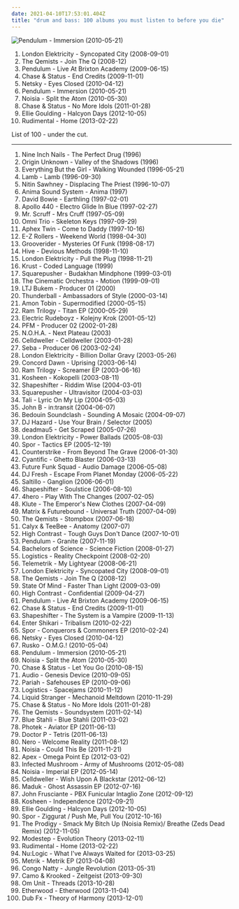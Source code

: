```yaml
---
date: 2021-04-10T17:53:01.404Z
title: "drum and bass: 100 albums you must listen to before you die"
---
```

![Pendulum - Immersion (2010-05-21)](http://coverartarchive.org/release/c87c4638-53b0-4bd4-9600-120a819b652f/23249753032-500.jpg "Pendulum - Immersion (2010-05-21)")
<ol class="albums">
<li data-cover="http://coverartarchive.org/release/5bf72d24-7ae4-45a0-82df-213485d6a68c/5504084776-500.jpg" data-tags="drum and bass, liquid funk" role="button">London Elektricity - Syncopated City (2008-09-01)</li>
<li data-cover="http://coverartarchive.org/release/f20719f3-0c5f-426d-b3d8-d02e4fd4917f/3498321233-500.jpg" data-tags="drum and bass" role="button">The Qemists - Join The Q (2008-12)</li>
<li data-cover="http://coverartarchive.org/release/17d7b6ef-2d7b-4a3f-a326-5a1b07c9253c/3550688307-500.jpg" data-tags="drum and bass" role="button">Pendulum - Live At Brixton Academy (2009-06-15)</li>
<li data-cover="https://via.placeholder.com/450" data-tags="drum and bass" role="button">Chase & Status - End Credits (2009-11-01)</li>
<li data-cover="http://coverartarchive.org/release/2fbc123d-a926-4700-b5a6-b71f09fe175e/12658720449-500.jpg" data-tags="drum and bass" role="button">Netsky - Eyes Closed (2010-04-12)</li>
<li data-cover="http://coverartarchive.org/release/c87c4638-53b0-4bd4-9600-120a819b652f/23249753032-500.jpg" data-tags="drum and bass" role="button">Pendulum - Immersion (2010-05-21)</li>
<li data-cover="http://coverartarchive.org/release/e82d5c86-9c18-4842-9cc9-8e348ad3df6c/1214392676-500.jpg" data-tags="drum and bass, dubstep" role="button">Noisia - Split the Atom (2010-05-30)</li>
<li data-cover="https://img.discogs.com/sVNmw-zFlPY39DEorIjqZUTJpDY=/fit-in/500x297/filters:strip_icc():format(jpeg):mode_rgb():quality(90)/discogs-images/R-2713155-1297691471.jpeg.jpg" data-tags="drum and bass" role="button">Chase & Status - No More Idols (2011-01-28)</li>
<li data-cover="http://coverartarchive.org/release/98215ea8-f57d-49f6-8a77-cad6957b1181/7519909230-500.jpg" data-tags="electronic, synthpop, pop" role="button">Ellie Goulding - Halcyon Days (2012-10-05)</li>
<li data-cover="http://coverartarchive.org/release/ec6d908f-cf79-4225-a20f-7796ad248661/8830440426-500.jpg" data-tags="drum and bass" role="button">Rudimental - Home (2013-02-22)</li>
</ol>
List of 100 - under the cut.
<!-- more -->

_________________

<ol class="albums">
<li data-cover="http://coverartarchive.org/release/3f2839ae-170e-4351-9847-446ca5ce73d6/13453155769-500.jpg" data-tags="industrial" role="button">
Nine Inch Nails - The Perfect Drug (1996)
</li>
<li data-cover="https://img.discogs.com/2QdsXx1tiBpDeOzGRvotWF7GHAI=/fit-in/450x448/filters:strip_icc():format(jpeg):mode_rgb():quality(90)/discogs-images/R-1219892-1232363362.jpeg.jpg" data-tags="drum and bass, dj rap, barturismooth, f1 approved" role="button">
Origin Unknown - Valley of the Shadows (1996)
</li>
<li data-cover="http://coverartarchive.org/release/2bb1f14a-893d-3392-839e-79838118213c/6557357686-500.jpg" data-tags="trip-hop, electronic, 90s" role="button">
Everything But the Girl - Walking Wounded (1996-05-21)
</li>
<li data-cover="http://coverartarchive.org/release/4172b52f-6e74-4182-a101-7eac30f3bf55/2542250052-500.jpg" data-tags="trip-hop" role="button">
Lamb - Lamb (1996-09-30)
</li>
<li data-cover="http://coverartarchive.org/release/91286515-dfce-4fda-bc78-257b8cffb257/24437917725-500.jpg" data-tags="chillout, nu jazz, electronica, trip hop" role="button">
Nitin Sawhney - Displacing The Priest (1996-10-07)
</li>
<li data-cover="http://coverartarchive.org/release/62cb3656-fafc-47ea-a86c-5bceb579cdd0/2505288273-500.jpg" data-tags="trip-hop, dub, drum and bass" role="button">
Anima Sound System - Anima (1997)
</li>
<li data-cover="http://coverartarchive.org/release/d0bf2459-477c-309d-b597-9130106f4a02/28915832286-500.jpg" data-tags="90s" role="button">
David Bowie - Earthling (1997-02-01)
</li>
<li data-cover="http://coverartarchive.org/release/6da3c2e5-cfe5-458f-a202-8d4dc6473981/13803321396-500.jpg" data-tags="electronic" role="button">
Apollo 440 - Electro Glide In Blue (1997-02-27)
</li>
<li data-cover="https://img.discogs.com/42yY8-728mQ_HeoZtb58netsqT8=/fit-in/600x600/filters:strip_icc():format(jpeg):mode_rgb():quality(90)/discogs-images/R-127733-1369690762-6030.jpeg.jpg" data-tags="chillout, electronic, electronica, trip-hop, downtempo" role="button">
Mr. Scruff - Mrs Cruff (1997-05-09)
</li>
<li data-cover="http://coverartarchive.org/release/53ff6c25-513e-40fc-9581-a5b965c9b948/10788598950-500.jpg" data-tags="ambient, drum and bass, atmospheric drum and bass, silver, omni trio, dr4mnk00l, drum 'n' bass, skeleton keys, barturismooth" role="button">
Omni Trio - Skeleton Keys (1997-09-29)
</li>
<li data-cover="http://coverartarchive.org/release/32ad4a8c-cd44-3637-ac39-3479d7be8fb2/19702223299-500.jpg" data-tags="electronic, idm" role="button">
Aphex Twin - Come to Daddy (1997-10-16)
</li>
<li data-cover="https://img.discogs.com/r0MAYDoaan_hffzZ76tmNjZ_ZKU=/fit-in/600x618/filters:strip_icc():format(jpeg):mode_rgb():quality(90)/discogs-images/R-6171991-1413022424-8603.jpeg.jpg" data-tags="drum and bass, ez rollers, jazzstep" role="button">
E-Z Rollers - Weekend World (1998-04-30)
</li>
<li data-cover="http://coverartarchive.org/release/db7667f1-d9bf-4387-835a-a5ea8427dc38/5129392290-500.jpg" data-tags="drum and bass" role="button">
Grooverider - Mysteries Of Funk (1998-08-17)
</li>
<li data-cover="http://coverartarchive.org/release/9e737174-1293-4b5a-9c92-80dd4934865c/8354418251-500.jpg" data-tags="drum and bass" role="button">
Hive - Devious Methods (1998-11-10)
</li>
<li data-cover="https://img.discogs.com/qb6vOC-9zKB7qdTLUMTHSiczoUE=/fit-in/600x595/filters:strip_icc():format(jpeg):mode_rgb():quality(90)/discogs-images/R-13995-1570127612-1951.jpeg.jpg" data-tags="drum and bass" role="button">
London Elektricity - Pull the Plug (1998-11-21)
</li>
<li data-cover="https://img.discogs.com/5Cb3INApPcqkJUbsfB0S_wAt-z0=/fit-in/600x592/filters:strip_icc():format(jpeg):mode_rgb():quality(90)/discogs-images/R-3892-1399982354-5123.jpeg.jpg" data-tags="drum and bass" role="button">
Krust - Coded Language (1999)
</li>
<li data-cover="http://coverartarchive.org/release/39522c95-a1d4-377c-ac14-31989d81a993/3795939422-500.jpg" data-tags="electronic, 90s" role="button">
Squarepusher - Budakhan Mindphone (1999-03-01)
</li>
<li data-cover="http://coverartarchive.org/release/a93421ab-50ba-3511-b0c4-1c2f1888cbd6/23414863063-500.jpg" data-tags="jazz, ninja tune, downtempo" role="button">
The Cinematic Orchestra - Motion (1999-09-01)
</li>
<li data-cover="http://coverartarchive.org/release/6f29b8de-e444-40f5-b5ac-fce6e0c64c54/3798901070-500.jpg" data-tags="drum and bass" role="button">
LTJ Bukem - Producer 01 (2000)
</li>
<li data-cover="http://coverartarchive.org/release/3f0b2ba7-6281-49d9-92f3-99f890d84b70/23163103784-500.jpg" data-tags="electronic, trip hop, downtempo groove, serve chilled, downtempo influences, my-love, acoustic groove, chillout downtempo, genre: downtempo, smoothly sexy sounding, sweet downtempo, chillounge1, chill chill, chillair, awesome downtempo, genre:downtempo, sexy sounding" role="button">
Thunderball - Ambassadors of Style (2000-03-14)
</li>
<li data-cover="http://coverartarchive.org/release/a7fef0ff-821a-4e9b-badc-adf2f3c08da1/6094822103-500.jpg" data-tags="electronic" role="button">
Amon Tobin - Supermodified (2000-05-15)
</li>
<li data-cover="http://coverartarchive.org/release/46944fe9-7b41-4f8a-a056-26d89c0235d3/9216671118-500.jpg" data-tags="drum and bass" role="button">
Ram Trilogy - Titan EP (2000-05-29)
</li>
<li data-cover="https://img.discogs.com/I4kCuqg5wj4j4KatoUL-zbDdeZA=/fit-in/600x593/filters:strip_icc():format(jpeg):mode_rgb():quality(90)/discogs-images/R-907702-1471724506-6929.jpeg.jpg" data-tags="drum and bass" role="button">
Electric Rudeboyz - Kolejny Krok (2001-05-12)
</li>
<li data-cover="http://coverartarchive.org/release/545e7c16-c711-4f0f-aa25-2c836850a040/25603629614-500.jpg" data-tags="electronica, idm, drum and bass, atmospheric drum and bass" role="button">
PFM - Producer 02 (2002-01-28)
</li>
<li data-cover="http://coverartarchive.org/release/49cd5b24-36d8-4de0-aace-dfa25b386bfa/8545384175-500.jpg" data-tags="drum and bass, breakbeat" role="button">
N.O.H.A. - Next Plateau (2003)
</li>
<li data-cover="http://coverartarchive.org/release/ef4485c0-a652-4fd5-903f-b5ba6e299361/6596488540-500.jpg" data-tags="industrial, industrial metal" role="button">
Celldweller - Celldweller (2003-01-28)
</li>
<li data-cover="http://coverartarchive.org/release/9ac17266-d341-4ea8-a17b-e3846dafa4a6/22951670337-500.jpg" data-tags="atmospheric, drum and bass, atmospheric drum and bass" role="button">
Seba - Producer 06 (2003-02-24)
</li>
<li data-cover="http://coverartarchive.org/release/4ffe92b3-68cf-4264-9efc-fa7ee4f5f249/4714801277-500.jpg" data-tags="drum and bass" role="button">
London Elektricity - Billion Dollar Gravy (2003-05-26)
</li>
<li data-cover="https://via.placeholder.com/450" data-tags="drum and bass" role="button">
Concord Dawn - Uprising (2003-06-14)
</li>
<li data-cover="http://coverartarchive.org/release/b1d35b49-9fe0-4d19-be63-d8891e25d7ab/1977941693-500.jpg" data-tags="drum and bass, neurofunk" role="button">
Ram Trilogy - Screamer EP (2003-06-16)
</li>
<li data-cover="http://coverartarchive.org/release/0b41ec2e-083a-3b56-ac79-88ecce303214/14359156369-500.jpg" data-tags="electronic, trip-hop" role="button">
Kosheen - Kokopelli (2003-08-11)
</li>
<li data-cover="http://coverartarchive.org/release/52316096-d097-452c-84ee-0a6b8de5993c/4524564573-500.jpg" data-tags="drum and bass" role="button">
Shapeshifter - Riddim Wise (2004-03-01)
</li>
<li data-cover="http://coverartarchive.org/release/426f0e00-b541-461d-9747-9d861ed75141/6923514210-500.jpg" data-tags="idm" role="button">
Squarepusher - Ultravisitor (2004-03-03)
</li>
<li data-cover="https://img.discogs.com/DHN7EPLgN1-UR2zV_iJ64qsE9W0=/fit-in/300x300/filters:strip_icc():format(jpeg):mode_rgb():quality(90)/discogs-images/R-251764-1084031556.jpg.jpg" data-tags="drum and bass, frauen und technik, roni size, lesser known yet streamable albums, bereps sub-brazil albums, drum and bass1" role="button">
Tali - Lyric On My Lip (2004-05-03)
</li>
<li data-cover="https://img.discogs.com/avT8CEzIXxTXWZ3yiaxFE1rXurg=/fit-in/600x600/filters:strip_icc():format(jpeg):mode_rgb():quality(90)/discogs-images/R-265376-1593008470-6425.jpeg.jpg" data-tags="drum and bass" role="button">
John B - in:transit (2004-06-07)
</li>
<li data-cover="https://via.placeholder.com/450" data-tags="dub, reggae" role="button">
Bedouin Soundclash - Sounding A Mosaic (2004-09-07)
</li>
<li data-cover="https://img.discogs.com/y2gorOpndf9rDDnLR03B_nwadf0=/fit-in/600x589/filters:strip_icc():format(jpeg):mode_rgb():quality(90)/discogs-images/R-527840-1157734386.jpeg.jpg" data-tags="drum and bass" role="button">
DJ Hazard - Use Your Brain / Selector (2005)
</li>
<li data-cover="http://coverartarchive.org/release/3d07019d-3a22-3902-a9ee-da69fe228d70/6538061295-500.jpg" data-tags="house, electronic, breakbeat, downtempo" role="button">
deadmau5 - Get Scraped (2005-07-26)
</li>
<li data-cover="http://coverartarchive.org/release/106abfcc-2155-49fe-a64f-ba85375b894c/4714836425-500.jpg" data-tags="drum and bass" role="button">
London Elektricity - Power Ballads (2005-08-03)
</li>
<li data-cover="http://coverartarchive.org/release/bb7cc0a9-a13a-453a-bbd5-076136f3a76f/2459388103-500.jpg" data-tags="drum and bass" role="button">
Spor - Tactics EP (2005-12-19)
</li>
<li data-cover="http://coverartarchive.org/release/0658e6a8-7112-4c1f-b766-a43dac146798/1686598278-500.jpg" data-tags="drum and bass, darkstep" role="button">
Counterstrike - From Beyond The Grave (2006-01-30)
</li>
<li data-cover="http://coverartarchive.org/release/363afceb-a37b-4a8c-affb-a11a7c5379c9/20415950133-500.jpg" data-tags="drum and bass" role="button">
Cyantific - Ghetto Blaster (2006-03-13)
</li>
<li data-cover="http://coverartarchive.org/release/a292d675-5e37-491c-8e76-15f8c1f0570b/9853899226-500.jpg" data-tags="british, drum and bass, breakbeat" role="button">
Future Funk Squad - Audio Damage (2006-05-08)
</li>
<li data-cover="https://via.placeholder.com/450" data-tags="drum and bass" role="button">
DJ Fresh - Escape From Planet Monday (2006-05-22)
</li>
<li data-cover="https://img.discogs.com/YKBuZi5tKmnnPPk83hQMeRvvsis=/fit-in/600x600/filters:strip_icc():format(jpeg):mode_rgb():quality(90)/discogs-images/R-654304-1170195233.jpeg.jpg" data-tags="trip-hop, downtempo" role="button">
Saltillo - Ganglion (2006-06-01)
</li>
<li data-cover="http://coverartarchive.org/release/1f56dd27-77e6-4960-b0a0-270a3e9b4032/4524554520-500.jpg" data-tags="drum and bass" role="button">
Shapeshifter - Soulstice (2006-08-10)
</li>
<li data-cover="https://img.discogs.com/ESH95y9DycaT4SOOXXLezrWm8Lw=/fit-in/350x350/filters:strip_icc():format(jpeg):mode_rgb():quality(90)/discogs-images/R-5927152-1406535632-6416.jpeg.jpg" data-tags="uutta jazzia, acid lounge, city lounge, jazz-trip, alternative lounge, lounge chill, electronic lounge jazz, lounge electronic, lounge uptempo, chillounge1, chill chill, jazzy vibes, lounge at home tres, chillair, epic lounge, jazzy flavoured, my-love, acoustic groove, lounge downtempo, lounge-tech, groove lounge, ouahhhhh, lounge vibe, lounge at home two, 1st vine, 1st vine acid, chilllounge1, nu jazz vibe, nu-jazz vibe, nujazz vibe, uuta jazzia, uutta jazziz, serve chilled, tropcool, acid jazz vibe, nu jazz, chillout downtempo, my lounge room, awesome downtempo" role="button">
4hero - Play With The Changes (2007-02-05)
</li>
<li data-cover="https://img.discogs.com/0tIPhogw7d5xuPLG9Ximbd4RkwE=/fit-in/600x595/filters:strip_icc():format(jpeg):mode_rgb():quality(90)/discogs-images/R-1065986-1572158038-6716.jpeg.jpg" data-tags="drum and bass" role="button">
Klute - The Emperor's New Clothes (2007-04-09)
</li>
<li data-cover="http://coverartarchive.org/release/7cb27823-5bae-4fbe-8464-f78e7f585a78/4924168225-500.jpg" data-tags="drum and bass" role="button">
Matrix & Futurebound - Universal Truth (2007-04-09)
</li>
<li data-cover="http://coverartarchive.org/release/d8312fb2-c2b3-4374-980f-36e0150b337d/3483439793-500.jpg" data-tags="drum and bass" role="button">
The Qemists - Stompbox (2007-06-18)
</li>
<li data-cover="http://coverartarchive.org/release/eefa6f79-d77c-4030-a6ac-52b8e751d38d/16688234973-500.jpg" data-tags="drum and bass, drum & bass" role="button">
Calyx & TeeBee - Anatomy (2007-07)
</li>
<li data-cover="http://coverartarchive.org/release/b71dbf1d-40e4-42a8-a525-f6dee14f5211/20415256688-500.jpg" data-tags="drum and bass" role="button">
High Contrast - Tough Guys Don't Dance (2007-10-01)
</li>
<li data-cover="https://img.discogs.com/fp5IqcWzZC4jjVmvI9BVTJaRTuY=/fit-in/600x597/filters:strip_icc():format(jpeg):mode_rgb():quality(90)/discogs-images/R-1121157-1195902611.jpeg.jpg" data-tags="drum and bass" role="button">
Pendulum - Granite (2007-11-19)
</li>
<li data-cover="http://coverartarchive.org/release/54ca0fed-9977-4ff3-b10f-cad64e3a661e/2988268080-500.jpg" data-tags="liquid funk" role="button">
Bachelors of Science - Science Fiction (2008-01-27)
</li>
<li data-cover="https://via.placeholder.com/450" data-tags="drum and bass" role="button">
Logistics - Reality Checkpoint (2008-02-20)
</li>
<li data-cover="http://coverartarchive.org/release/5e30e823-fb1d-49c8-8a06-671363582716/11057205298-500.jpg" data-tags="drum and bass" role="button">
Telemetrik - My Lightyear (2008-06-21)
</li>
<li data-cover="http://coverartarchive.org/release/5bf72d24-7ae4-45a0-82df-213485d6a68c/5504084776-500.jpg" data-tags="drum and bass, liquid funk" role="button">
London Elektricity - Syncopated City (2008-09-01)
</li>
<li data-cover="http://coverartarchive.org/release/f20719f3-0c5f-426d-b3d8-d02e4fd4917f/3498321233-500.jpg" data-tags="drum and bass" role="button">
The Qemists - Join The Q (2008-12)
</li>
<li data-cover="http://coverartarchive.org/release/e3b475ad-95b6-4348-a660-996e2f993145/2486291366-500.jpg" data-tags="drum and bass" role="button">
State Of Mind - Faster Than Light (2009-03-09)
</li>
<li data-cover="https://via.placeholder.com/450" data-tags="drum and bass" role="button">
High Contrast - Confidential (2009-04-27)
</li>
<li data-cover="http://coverartarchive.org/release/17d7b6ef-2d7b-4a3f-a326-5a1b07c9253c/3550688307-500.jpg" data-tags="drum and bass" role="button">
Pendulum - Live At Brixton Academy (2009-06-15)
</li>
<li data-cover="https://via.placeholder.com/450" data-tags="drum and bass" role="button">
Chase & Status - End Credits (2009-11-01)
</li>
<li data-cover="http://coverartarchive.org/release/3fecffdc-dca2-423a-a6fc-f673e8ea5c83/5698187054-500.jpg" data-tags="drum and bass" role="button">
Shapeshifter - The System is a Vampire (2009-11-13)
</li>
<li data-cover="http://coverartarchive.org/release/95da9d74-569f-4406-8bc4-7bf2bcbe69b6/20733482972-500.jpg" data-tags="post-hardcore" role="button">
Enter Shikari - Tribalism (2010-02-22)
</li>
<li data-cover="http://coverartarchive.org/release/1adc6d38-9fe7-4941-bd1d-1baf29e8b83b/1525351721-500.jpg" data-tags="drum and bass" role="button">
Spor - Conquerors & Commoners EP (2010-02-24)
</li>
<li data-cover="http://coverartarchive.org/release/2fbc123d-a926-4700-b5a6-b71f09fe175e/12658720449-500.jpg" data-tags="drum and bass" role="button">
Netsky - Eyes Closed (2010-04-12)
</li>
<li data-cover="http://coverartarchive.org/release/c0254828-029b-4006-8a14-8464b09cbc40/14987408388-500.jpg" data-tags="dubstep" role="button">
Rusko - O.M.G.! (2010-05-04)
</li>
<li data-cover="http://coverartarchive.org/release/c87c4638-53b0-4bd4-9600-120a819b652f/23249753032-500.jpg" data-tags="drum and bass" role="button">
Pendulum - Immersion (2010-05-21)
</li>
<li data-cover="http://coverartarchive.org/release/e82d5c86-9c18-4842-9cc9-8e348ad3df6c/1214392676-500.jpg" data-tags="drum and bass, dubstep" role="button">
Noisia - Split the Atom (2010-05-30)
</li>
<li data-cover="https://img.discogs.com/7DutYyqbDH6rfSXwVqILHTHOcqw=/fit-in/477x500/filters:strip_icc():format(jpeg):mode_rgb():quality(90)/discogs-images/R-2396412-1281646500.jpeg.jpg" data-tags="drum and bass" role="button">
Chase & Status - Let You Go (2010-08-15)
</li>
<li data-cover="http://coverartarchive.org/release/d863d423-dd26-4b2f-b65c-942732364241/26580281765-500.jpg" data-tags="drum and bass, d'n'b, music for fags, music for idiots, music for gays, shitstep, music for morons, music for the mentally retarded, analstep, crapelectronica for imbicils and gays, stupid shit drums and crap bass, audio anal" role="button">
Audio - Genesis Device (2010-09-05)
</li>
<li data-cover="https://img.discogs.com/du79Zje4dvNq5YM7nPnKCRIcHwU=/fit-in/333x333/filters:strip_icc():format(jpeg):mode_rgb():quality(90)/discogs-images/R-3428189-1330015421.jpeg.jpg" data-tags="dubstep, drum and bass, atmospheric drum and bass, r&s" role="button">
Pariah - Safehouses EP (2010-09-06)
</li>
<li data-cover="http://coverartarchive.org/release/87844dee-f9b3-4f91-a30e-1c2eb4e2fd84/14203101682-500.jpg" data-tags="drum and bass" role="button">
Logistics - Spacejams (2010-11-12)
</li>
<li data-cover="http://coverartarchive.org/release/ba26f16f-9a6a-4c53-94f3-251902072c8e/15290215878-500.jpg" data-tags="dubstep, drum and bass" role="button">
Liquid Stranger - Mechanoid Meltdown (2010-11-29)
</li>
<li data-cover="https://img.discogs.com/sVNmw-zFlPY39DEorIjqZUTJpDY=/fit-in/500x297/filters:strip_icc():format(jpeg):mode_rgb():quality(90)/discogs-images/R-2713155-1297691471.jpeg.jpg" data-tags="drum and bass" role="button">
Chase & Status - No More Idols (2011-01-28)
</li>
<li data-cover="http://coverartarchive.org/release/a0d48d7a-2821-4db2-965f-54541d590fb8/3500842416-500.jpg" data-tags="drum and bass" role="button">
The Qemists - Soundsystem (2011-02-14)
</li>
<li data-cover="http://coverartarchive.org/release/93b9d79e-7422-4c97-81ab-fea8ed068973/10666955584-500.jpg" data-tags="industrial, electronic" role="button">
Blue Stahli - Blue Stahli (2011-03-02)
</li>
<li data-cover="http://coverartarchive.org/release/2835c3bb-c5b3-4c42-b0f8-036f0e21d511/9070210882-500.jpg" data-tags="electronic, dubstep, drum and bass" role="button">
Photek - Aviator EP (2011-06-13)
</li>
<li data-cover="https://img.discogs.com/y4XBgnPfRyJUXneW93sfjJwJt44=/fit-in/600x600/filters:strip_icc():format(jpeg):mode_rgb():quality(90)/discogs-images/R-3354632-1336033311.jpeg.jpg" data-tags="electronic, dubstep, drum and bass, breakbeat, tetris" role="button">
Doctor P - Tetris (2011-06-13)
</li>
<li data-cover="http://coverartarchive.org/release/7f49326e-aceb-4fc6-a1ec-671a0ef14eac/6441724282-500.jpg" data-tags="dubstep" role="button">
Nero - Welcome Reality (2011-08-12)
</li>
<li data-cover="http://coverartarchive.org/release/a56f0d90-c910-4e02-b691-b545a9949350/1273499246-500.jpg" data-tags="electronic, drum and bass, neurofunk" role="button">
Noisia - Could This Be (2011-11-21)
</li>
<li data-cover="http://coverartarchive.org/release/c4f3fc13-f943-4bdc-aa07-8e3c203e4460/19858976358-500.jpg" data-tags="drum and bass, drum & bass, 2012 releases, liquid dnb, current favorite albums" role="button">
Apex - Omega Point Ep (2012-03-02)
</li>
<li data-cover="http://coverartarchive.org/release/24187665-87de-40eb-82db-ad38b6ca1566/1078624918-500.jpg" data-tags="electronic, dubstep, electro" role="button">
Infected Mushroom - Army of Mushrooms (2012-05-08)
</li>
<li data-cover="http://coverartarchive.org/release/ab9f466b-3c7b-49db-9993-a5a8facb42e0/1163391337-500.jpg" data-tags="drum and bass, nice cover-art" role="button">
Noisia - Imperial EP (2012-05-14)
</li>
<li data-cover="http://coverartarchive.org/release/d6bab60f-cbda-45f4-82eb-a183b0c66ff1/26903112583-500.jpg" data-tags="electronic rock, dubstep" role="button">
Celldweller - Wish Upon A Blackstar (2012-06-12)
</li>
<li data-cover="https://via.placeholder.com/450" data-tags="drum and bass, liquid dnb, veela" role="button">
Maduk - Ghost Assassin EP (2012-07-16)
</li>
<li data-cover="http://coverartarchive.org/release/fbf9295c-d63b-4b3e-9808-93e6d6725e1f/8585405192-500.jpg" data-tags="electronic, experimental, john frusciante" role="button">
John Frusciante - PBX Funicular Intaglio Zone (2012-09-12)
</li>
<li data-cover="http://coverartarchive.org/release/fd1faa20-3446-49ac-b157-9b7db785ee2f/23101941298-500.jpg" data-tags="electronic, trip-hop, drum and bass, female vocal, need to listen, favorite albums 2012" role="button">
Kosheen - Independence (2012-09-21)
</li>
<li data-cover="http://coverartarchive.org/release/98215ea8-f57d-49f6-8a77-cad6957b1181/7519909230-500.jpg" data-tags="electronic, synthpop, pop" role="button">
Ellie Goulding - Halcyon Days (2012-10-05)
</li>
<li data-cover="http://coverartarchive.org/release/247dbc2d-61f2-4525-a292-10ca5456ec4e/18369021401-500.jpg" data-tags="electronic, drum and bass, drum & bass" role="button">
Spor - Ziggurat / Push Me, Pull You (2012-10-16)
</li>
<li data-cover="http://coverartarchive.org/release/bbc2d65a-6221-4095-87e6-4532aa916134/28869505470-500.jpg" data-tags="dubstep, drum and bass" role="button">
The Prodigy - Smack My Bitch Up (Noisia Remix)/ Breathe (Zeds Dead Remix) (2012-11-05)
</li>
<li data-cover="http://coverartarchive.org/release/87e1d9bd-a13b-4ff3-9964-cfd4e5ae2ffe/6892823160-500.jpg" data-tags="dubstep" role="button">
Modestep - Evolution Theory (2013-02-11)
</li>
<li data-cover="http://coverartarchive.org/release/ec6d908f-cf79-4225-a20f-7796ad248661/8830440426-500.jpg" data-tags="drum and bass" role="button">
Rudimental - Home (2013-02-22)
</li>
<li data-cover="http://coverartarchive.org/release/5bc4c17d-2ca3-47f0-be06-8a5472018eae/24476679821-500.jpg" data-tags="drum and bass" role="button">
Nu:Logic - What I've Always Waited for (2013-03-25)
</li>
<li data-cover="http://coverartarchive.org/release/97e1a167-6af4-480a-bdf7-e8538ef9d8c5/27344147440-500.jpg" data-tags="drum and bass" role="button">
Metrik - Metrik EP (2013-04-08)
</li>
<li data-cover="http://coverartarchive.org/release/39f18989-8550-4a02-8743-03504803d2e0/4763815163-500.jpg" data-tags="electronic" role="button">
Congo Natty - Jungle Revolution (2013-05-31)
</li>
<li data-cover="http://coverartarchive.org/release/b1dbf37e-68fc-4056-b545-d3c6c61baa0a/6218481147-500.jpg" data-tags="drum and bass" role="button">
Camo & Krooked - Zeitgeist (2013-09-30)
</li>
<li data-cover="http://coverartarchive.org/release/accbc866-5913-4aed-aa3c-90968317ae33/10488526966-500.jpg" data-tags="electronic, dubstep, drum and bass" role="button">
Om Unit - Threads (2013-10-28)
</li>
<li data-cover="http://coverartarchive.org/release/a5fd4b30-fb23-4ce7-a36b-9fafe7e7b750/7313177568-500.jpg" data-tags="drum and bass" role="button">
Etherwood - Etherwood (2013-11-04)
</li>
<li data-cover="http://coverartarchive.org/release/5c6efe3a-5799-4845-aed6-4b1ae06658c2/6224713786-500.jpg" data-tags="hip hop, grime, dubstep, drum and bass, uk bass, dub fx, dubfx, pledge, s: drum and bass" role="button">
Dub Fx - Theory of Harmony (2013-12-01)
</li>
</ol>